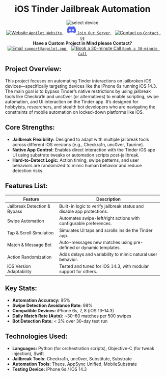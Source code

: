 <h1 align="center">iOS Tinder Jailbreak Automation</h1>

<div align="center">
  <img
    src="https://github.com/user-attachments/assets/d200549d-7613-446f-a43b-19a4117ca360"
    alt="select device"
    width="600px"
  />
</div>


<div align="center">
  <a href="https://appilot.app/">
    <img
      alt="Website"
      width="25px"
      src="https://github.com/user-attachments/assets/8e5f3af3-b098-4c1d-980d-df9aebc680d0"
    />
    <code>Appilot Website</code>
  </a>
  &nbsp;&nbsp;
  <a href="https://discord.gg/3CZ5muJdF2">
    <img
      alt="Join Our Server"
      width="30px"
      src="https://github.com/Zeeshanahmad4/RealEstateMate-WhatsApp-Group-Management-Bot/blob/main/discord-icon-svgrepo-com.svg"
    />
    <code>Join Our Server</code>
  </a>
  &nbsp;&nbsp;
  <a href="https://t.me/devpilot1">
    <img
      alt="Contact us"
      width="30px"
      src="https://edent.github.io/SuperTinyIcons/images/svg/telegram.svg"
    />
    <code>Contact Us</code>
  </a>
</div>

<div align="center">
<strong> Have a Custom Project in Mind please Contact?</strong>

<div align="center">
  <a href="mailto:support@appilot.app">
  <img
    alt="Email"
    width="30px"
    src="https://github.com/user-attachments/assets/91c8d428-32b7-4be0-91fa-2e42c902b5b8"
  />
  <code>support@appilot.app</code>
</a>
  &nbsp;&nbsp;
  <a href="https://cal.com/app-pilot-m8i8oo/30min">
  <img
    alt="Book a 30-minute Call"
    width="30px"
    src="https://github.com/user-attachments/assets/cd3e5c7b-3e4e-4bb3-b242-bcc20ee78f13"
  />
  <code>Book a 30-minute Call</code>
</a>
<span>

<div align="left">

## Project Overview:
This project focuses on automating Tinder interactions on jailbroken iOS devices—specifically targeting devices like the iPhone 6s running iOS 14.3. The main goal is to bypass Tinder’s native restrictions by using jailbreak tools like Checkra1n and unc0ver (or alternatives) to enable scripting, swipe automation, and UI interaction on the Tinder app. It’s designed for hobbyists, researchers, and stealth bot developers who are navigating the constraints of mobile automation on locked-down platforms like iOS.

## Core Strengths:
- **Jailbreak Flexibility:** Designed to adapt with multiple jailbreak tools across different iOS versions (e.g., Checkra1n, unc0ver, Taurine).
- **Native App Control:** Enables direct interaction with the Tinder iOS app UI using substrate tweaks or automation scripts post-jailbreak.
- **Hard-to-Detect Logic:** Action timing, swipe patterns, and user behaviors are randomized to mimic human behavior and reduce detection risks.

## Features List:
| Feature                      | Description                                                            |
| ---------------------------- | ---------------------------------------------------------------------- |
| Jailbreak Detection & Bypass | Built-in logic to verify jailbreak status and disable app protections. |
| Swipe Automation             | Automates swipe-left/right actions with configurable preferences.      |
| Tap & Scroll Simulation      | Simulates UI taps and scrolls inside the Tinder app.                   |
| Match & Message Bot          | Auto-messages new matches using pre-defined or dynamic templates.      |
| Action Randomization         | Adds delays and variability to mimic natural user behavior.            |
| iOS Version Adaptability     | Tested and tuned for iOS 14.3, with modular support for others.        |


## Key Stats:
- **Automation Accuracy:** 95%
- **Swipe Detection Avoidance Rate:** 98%
- **Compatible Devices:** iPhone 6s, 7, 8 (iOS 13–14.3)
- **Daily Match Rate (Auto)**: ~30–60 matches per 500 swipes
- **Bot Detection Rate:** < 2% over 30-day test run


## Technologies Used:
- **Languages:** Python (for orchestration scripts), Objective-C (for tweak injection), Swift
- **Jailbreak Tools:** Checkra1n, unc0ver, Substitute, Substrate
- **Automation Tools:** Theos, AppSync Unified, MobileSubstrate
- **Testing Device:** iPhone 6s / iOS 14.3
